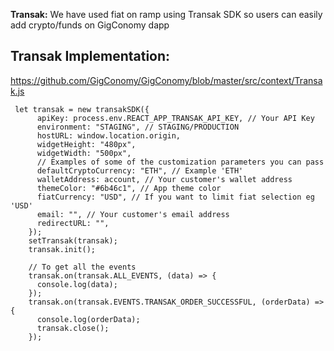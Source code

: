 **Transak:** We have used fiat on ramp using Transak SDK so users can easily add crypto/funds on GigConomy dapp

## Transak Implementation:

https://github.com/GigConomy/GigConomy/blob/master/src/context/Transak.js

```
 let transak = new transakSDK({
      apiKey: process.env.REACT_APP_TRANSAK_API_KEY, // Your API Key
      environment: "STAGING", // STAGING/PRODUCTION
      hostURL: window.location.origin,
      widgetHeight: "480px",
      widgetWidth: "500px",
      // Examples of some of the customization parameters you can pass
      defaultCryptoCurrency: "ETH", // Example 'ETH'
      walletAddress: account, // Your customer's wallet address
      themeColor: "#6b46c1", // App theme color
      fiatCurrency: "USD", // If you want to limit fiat selection eg 'USD'
      email: "", // Your customer's email address
      redirectURL: "",
    });
    setTransak(transak);
    transak.init();

    // To get all the events
    transak.on(transak.ALL_EVENTS, (data) => {
      console.log(data);
    });
    transak.on(transak.EVENTS.TRANSAK_ORDER_SUCCESSFUL, (orderData) => {
      console.log(orderData);
      transak.close();
    });

```

